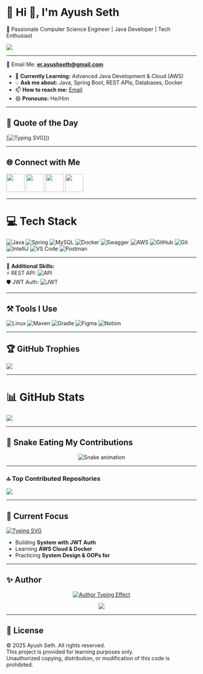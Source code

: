 # 💫 Hi 👋, I'm Ayush Seth
🚀 Passionate Computer Science Engineer | Java Developer | Tech Enthusiast  

<img src="https://readme-typing-svg.herokuapp.com?font=Roboto+Mono&size=24&color=FFDD00&center=true&vCenter=true&width=700&lines=👋🏻+Welcome+to+my+GitHub+&+Build" />

---
📧 Email Me: **er.ayushseth@gmail.com**  

- 🌱 **Currently Learning:** Advanced Java Development & Cloud (AWS)  
- 💡 **Ask me about:** Java, Spring Boot, REST APIs, Databases, Docker  
- 📫 **How to reach me:** [Email](mailto:er.ayushseth@gmail.com)  
- 😄 **Pronouns:** He/Him  

---


## 💬 Quote of the Day
[![Typing SVG](https://readme-typing-svg.herokuapp.com?font=Orbitron&size=20&color=00FFAB&center=true&vCenter=true&width=700&lines="Code+is+like+humor.+When+you+have+to+explain+it,+it’s+bad.";"Keep+learning,+keep+building,+keep+growing.")]()

---

## 🌐 Connect with Me
<p align="left">
  <a href="https://linkedin.com/in/ayuseth" target="_blank"><img src="https://skillicons.dev/icons?i=linkedin" height="48" /></a>
  <a href="https://instagram.com/ayusseth_" target="_blank"><img src="https://skillicons.dev/icons?i=instagram" height="48" /></a>
  <a href="https://x.com/ayushG_1" target="_blank"><img src="https://skillicons.dev/icons?i=twitter" height="48" /></a>
  <a href="mailto:er.ayushseth@gmail.com" target="_blank"><img src="https://skillicons.dev/icons?i=gmail" height="48" /></a>
  
</p>

---

# 💻 Tech Stack
![Java](https://skillicons.dev/icons?i=java)
![Spring](https://skillicons.dev/icons?i=spring)
![MySQL](https://skillicons.dev/icons?i=mysql)
![Docker](https://skillicons.dev/icons?i=docker)
![Swagger](https://skillicons.dev/icons?i=swagger)
![AWS](https://skillicons.dev/icons?i=aws)
![GitHub](https://skillicons.dev/icons?i=github)
![Git](https://skillicons.dev/icons?i=git)
![IntelliJ](https://skillicons.dev/icons?i=idea)
![VS Code](https://skillicons.dev/icons?i=vscode)
![Postman](https://skillicons.dev/icons?i=postman)

---
📌 **Additional Skills:**  
⚡ REST API: ![API](https://img.shields.io/badge/REST_API-%23007396?style=for-the-badge&logo=fastapi&logoColor=white)  
🛡️ JWT Auth: ![JWT](https://img.shields.io/badge/JWT-%23FF6F00?style=for-the-badge&logo=jsonwebtokens&logoColor=white)


---

## ⚒️ Tools I Use
![Linux](https://skillicons.dev/icons?i=linux)
![Maven](https://skillicons.dev/icons?i=maven)
![Gradle](https://skillicons.dev/icons?i=gradle)
![Figma](https://skillicons.dev/icons?i=figma)
![Notion](https://skillicons.dev/icons?i=notion)



---

## 🏆 GitHub Trophies
![](https://github-profile-trophy.vercel.app/?username=ayusseth&theme=radical&no-frame=true&no-bg=true&margin-w=4)

---

# 📊 GitHub Stats
![](https://nirzak-streak-stats.vercel.app/?user=ayusseth&theme=tokyonight&hide_border=true)<br/>


---

## 🐍 Snake Eating My Contributions
<div align="center">
  <img src="https://profile-readme-generator.com/assets/snake.svg" alt="Snake animation" />
</div>

---

### 🔝 Top Contributed Repositories
![](https://github-contributor-stats.vercel.app/api?username=ayusseth&limit=5&theme=tokyonight&combine_all_yearly_contributions=true)

---


## 🌱 Current Focus
[![Typing SVG](https://readme-typing-svg.herokuapp.com?font=Orbitron&size=24&color=00FF00&center=true&vCenter=true&width=700&lines=⚡+Java+Development;🚀+Spring+Boot+%26+Microservices;🛡️+JWT+%26+Security;☁️+AWS+Cloud+Basics;📊+DSA+%26+System+Design;🌐+REST+API;🐳+Dockerization;📄+API+Documentation)](https://git.io/typing-svg)


- Building **System with JWT Auth**
- Learning **AWS Cloud & Docker**
- Practicing **System Design & OOPs for**

---


## ✨ Author
<p align="center">
  <a href="https://linkedin.com/in/ayuseth" target="_blank">
    <img src="https://readme-typing-svg.herokuapp.com?font=Orbitron&size=24&color=00FFAB&center=true&vCenter=true&width=600&lines=👨‍💻+Ayush+Seth;💡+Computer+Science+Engineer;🚀+Java+Developer" alt="Author Typing Effect" />
  </a>
</p>

<p align="center">
  <a href="https://linkedin.com/in/ayuseth" target="_blank">
    <img src="https://capsule-render.vercel.app/api?type=waving&color=00FFAB&height=100&section=footer&text=Ayush+Seth&fontSize=32&animation=twinkling&fontColor=ffffff" />
  </a>

---

## 📜 License
© 2025 Ayush Seth. All rights reserved.  
This project is provided for learning purposes only.  
Unauthorized copying, distribution, or modification of this code is prohibited.

</p>





